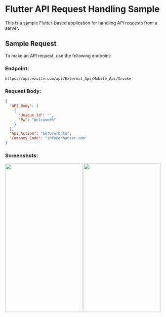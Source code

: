 # Flutter API Request Handling Sample

This is a sample Flutter-based application for handling API requests from a server.

## Sample Request

To make an API request, use the following endpoint:

### Endpoint:
```
https://api.ezuite.com/api/External_Api/Mobile_Api/Invoke
```
### Request Body:
```json
{
  "API_Body": [
    {
      "Unique_Id": "",
      "Pw": "Welcome#5"
    }
  ],
  "Api_Action": "GetUserData",
  "Company_Code": "info@enhanzer.com"
}
```
### Screenshots:
<img src="https://github.com/user-attachments/assets/f3c87ed1-0798-4744-b0e8-475857bd7056" width="250" height="480">
<img src="https://github.com/user-attachments/assets/d1d37f4e-17a2-447b-b7bc-672c0b52c292" width="250" height="480">
